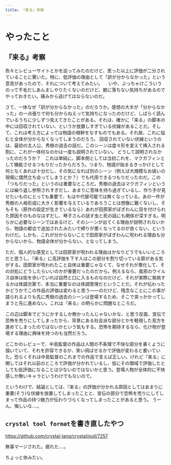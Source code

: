 ```yaml
---
title: 『来る』考察
---
```


# やったこと

## 『来る』考察

色々とレビューサイトとかを巡ってみたのだけど、思った以上に評価が二分されていることに驚いた。特に、低評価の理由として「訳が分からなかった」という意見があったので、それについて考えてみたい。
　いや、ぶっちゃけこういうのって不毛だしあんましやりたくないのだけど、腑に落ちない気持ちがあるのでやっておきたい。痛みから逃げてはならないのだ。

さて、一体なぜ「訳が分からなかった」のだろうか。感想の大半が「分からなかった」の一点張りで何も分からねえって気持ちになったのだけど、しばらく読んでいるうちに少しずつ見えてきたことがある。それは、確かに「来る」の脚本の中には回収されていない、というか放置しすぎている伏線があることだ。そして、これは考え方によっては物語の根幹をなすものでもある。それ故、これに悩むと全体が分からなくなってしまうのだろう。
回収されていない伏線というのは、最初の主人公、秀樹の過去の話だ。このシーンは度々形を変えて挿入される割に、これが一体何なのかは一度も説明されていない。
どうして説明されなかったのだろうか？　これは単純に、脚本側としては当初これを、マクガフィンとして機能させるつもりだったからだろう。つまり、物語が始まるきっかけとして何となくあれば十分だし、その気になれば別のシーン（例えば大規模なお祓いの現場に偶然立ち会ってしまうとか？）でも代用できるつもりだったのだ。この「つもりだった」というのは重要なところだ。秀樹の過去はマクガフィンというには繰り返し参照されすぎだし、あまりに意味を持ち過ぎているし、作り手が見せたいものにとっても重要で、もはや代替可能では無くなっている。あの一件が秀樹の人格形成に大きく影響を与えているであろうことは想像に難くないし、そもそも（原作の設定が生きているなら）あれが田原家がぼぎわんに目を付けられた原因そのものなはずだし、琴子さんの話す虫と死の話にも関係が深すぎる。明らかに必要なシーンではあるけど、そのシーンが出てくる理由が説明されないから、物語の都合で追加されたみたいで締りが悪くなってるのが良くない、というわけだ。しかも、これが分からないことで田原家がぼぎわんに呪われる理由も分からないから、物語全体が分からない、となってしまう。

ただ、個人的な感覚としては田原家が呪われる理由はかなりどうでもいいところだと思うし、『来る』に高評価を下す人はこの部分を割り切っている節がある気がする。田原家が呪われたこと自体は重要じゃなくて、なぜそれが悪化して、その対処にどうしたらいいのかが重要だったのだから。例えるなら、風邪のウイルス自体は街を歩いていれば自然と口に入るものなのだけど、それが実際に発病するかは体調次第で、本当に重要なのは体調管理だということだ。それが伝わったかどうかでこの作品の評価は変わると思う――のだけど、残念なことにこの事が語られるよりも先に秀樹の過去のシーンは登場するため、そこで突っかかってしまうと先に進めない。これは『来る』の明らかに問題なところだ。

この辺は脚本でどうにかするしか無かったんじゃないかな、と思う反面、宣伝で恐怖を売りにしてしまったから、背景にある社会派な部分とかを軽視した見方を進めてしまったのではないかという気もする。恐怖を期待するなら、化け物が登場する理由に興味を持つのも当然だろう。

どこかのレビューで、中島監督の作品は人間の不条理で不快な部分を暴くように描いていて、それを許容できるか、笑い飛ばせるかで評価が変わると書いていた。恐らくそれは中島監督のこれまでの作品で言えば正しい。けれど『来る』に関してはそれ以前のところで評価が分かれているし、仮にその領域で評価したとしても低評価になることは少ないのではないかと思う。登場人物が全体的に不快感しか無いキャラというわけでもないので。

というわけで、結論としては、『来る』の評価が分かれる原因としてはあまりに重要(そう)な伏線を放置してしまったことと、宣伝の部分で恐怖を売りにしてしまって作品の持つ魅力が伝わりづらくなってしまったことがあると思う。
うーん、悔しいな‥‥。

## `crystal tool format`を書き直したやつ

https://github.com/crystal-lang/crystal/pull/7257

無事マージされた。疲れた‥‥。

ちょっと休みたい。
